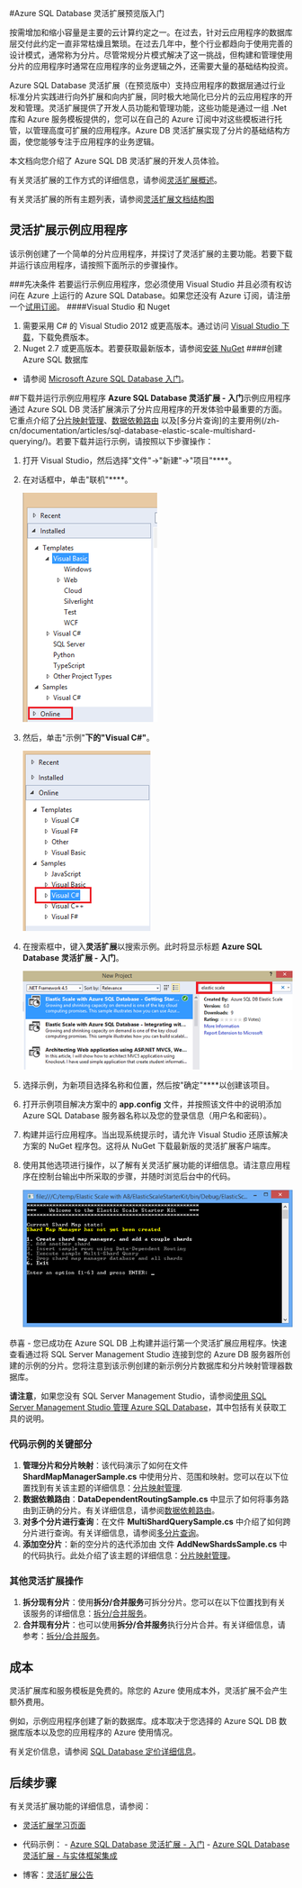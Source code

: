 <properties title="Get Started with  Azure SQL Database Elastic Scale" pageTitle="Azure SQL Database 灵活扩展入门" description="Azure SQL Database 的灵活扩展功能的基本介绍，其中包括轻松运行简单的应用。" metaKeywords="sharding scaling, Azure SQL DB sharding, elastic scale" services="sql-database" documentationCenter="" manager="jhubbard" authors="sidneyh@microsoft.com"/>
<tags ms.service="sql-database"
    ms.date="02/03/2015"
    wacn.date="04/11/2015"
    />

#Azure SQL Database 灵活扩展预览版入门

按需增加和缩小容量是主要的云计算约定之一。在过去，针对云应用程序的数据库层交付此约定一直非常枯燥且繁琐。在过去几年中，整个行业都趋向于使用完善的设计模式，通常称为分片。尽管常规分片模式解决了这一挑战，但构建和管理使用分片的应用程序时通常在应用程序的业务逻辑之外，还需要大量的基础结构投资。 

Azure SQL Database 灵活扩展（在预览版中）支持应用程序的数据层通过行业标准分片实践进行向外扩展和向内扩展，同时极大地简化已分片的云应用程序的开发和管理。灵活扩展提供了开发人员功能和管理功能，这些功能是通过一组 .Net 库和 Azure 服务模板提供的，您可以在自己的 Azure 订阅中对这些模板进行托管，以管理高度可扩展的应用程序。Azure DB 灵活扩展实现了分片的基础结构方面，使您能够专注于应用程序的业务逻辑。 

本文档向您介绍了 Azure SQL DB 灵活扩展的开发人员体验。 

有关灵活扩展的工作方式的详细信息，请参阅[灵活扩展概述](/zh-cn/documentation/articles/sql-database-elastic-scale-introduction/)。

有关灵活扩展的所有主题列表，请参阅[灵活扩展文档结构图](/zh-cn/documentation/articles/sql-database-elastic-scale-documentation-map/)

## 灵活扩展示例应用程序

该示例创建了一个简单的分片应用程序，并探讨了灵活扩展的主要功能。若要下载并运行该应用程序，请按照下面所示的步骤操作。 

###先决条件
若要运行示例应用程序，您必须使用 Visual Studio 并且必须有权访问在 Azure 上运行的 Azure SQL Database。如果您还没有 Azure 订阅，请注册一个[试用订阅](/pricing/1rmb-trial/)。
####Visual Studio 和 Nuget

1. 需要采用 C# 的 Visual Studio 2012 或更高版本。通过访问 [Visual Studio 下载](http://www.visualstudio.com/zh-cn/downloads/download-visual-studio-vs.aspx)，下载免费版本。
2. Nuget 2.7 或更高版本。若要获取最新版本，请参阅[安装 NuGet](http://docs.nuget.org/docs/start-here/installing-nuget)
####创建 Azure SQL 数据库

* 请参阅 [Microsoft Azure SQL Database 入门](/zh-cn/documentation/articles/sql-database-get-started/)。

##下载并运行示例应用程序
**Azure SQL Database 灵活扩展 - 入门**示例应用程序通过 Azure SQL DB 灵活扩展演示了分片应用程序的开发体验中最重要的方面。它重点介绍了[分片映射管理](/zh-cn/documentation/articles/sql-database-elastic-scale-shard-map-management/)、[数据依赖路由](/zh-cn/documentation/articles/sql-database-elastic-scale-data-dependent-routing/) 以及[多分片查询]的主要用例(/zh-cn/documentation/articles/sql-database-elastic-scale-multishard-querying/)。若要下载并运行示例，请按照以下步骤操作： 

1. 打开 Visual Studio，然后选择"文件"->"新建"->"项目"****。
2. 在对话框中，单击"联机"****。

    ![New Project>Online][2]
3. 然后，单击"示例"****下的"Visual C#"****。

    ![Click Visual C#][3]
4. 在搜索框中，键入**灵活扩展**以搜索示例。此时将显示标题 **Azure SQL Database 灵活扩展 - 入门**。

    ![Search Box][1]
 
5. 选择示例，为新项目选择名称和位置，然后按"确定"****以创建该项目。
6. 打开示例项目解决方案中的 **app.config** 文件，并按照该文件中的说明添加 Azure SQL Database 服务器名称以及您的登录信息（用户名和密码）。
7. 构建并运行应用程序。当出现系统提示时，请允许 Visual Studio 还原该解决方案的 NuGet 程序包。这将从 NuGet 下载最新版的灵活扩展客户端库。
8. 使用其他选项进行操作，以了解有关灵活扩展功能的详细信息。请注意应用程序在控制台输出中所采取的步骤，并随时浏览后台中的代码。

    ![progress][4]

恭喜 - 您已成功在 Azure SQL DB 上构建并运行第一个灵活扩展应用程序。快速查看通过将 SQL Server Management Studio 连接到您的 Azure DB 服务器所创建的示例的分片。您将注意到该示例创建的新示例分片数据库和分片映射管理器数据库。

**请注意**，如果您没有 SQL Server Management Studio，请参阅[使用 SQL Server Management Studio 管理 Azure SQL Database](/zh-cn/documentation/articles/documentation/articles/sql-database-manage-azure-ssms/)，其中包括有关获取工具的说明。  

### 代码示例的关键部分

1. **管理分片和分片映射**：该代码演示了如何在文件 **ShardMapManagerSample.cs** 中使用分片、范围和映射。您可以在以下位置找到有关该主题的详细信息：[分片映射管理](/zh-cn/documentation/articles/sql-database-elastic-scale-shard-map-management/).  
2. **数据依赖路由**：**DataDependentRoutingSample.cs** 中显示了如何将事务路由到正确的分片。有关详细信息，请参阅[数据依赖路由](/zh-cn/documentation/articles/sql-database-elastic-scale-data-dependent-routing/)。 
3. **对多个分片进行查询**：在文件 **MultiShardQuerySample.cs** 中介绍了如何跨分片进行查询。有关详细信息，请参阅[多分片查询](/zh-cn/documentation/articles/sql-database-elastic-scale-multishard-querying/)。
4. **添加空分片**：新的空分片的迭代添加由
文件 **AddNewShardsSample.cs** 中的代码执行。此处介绍了该主题的详细信息：[分片映射管理](/zh-cn/documentation/articles/sql-database-elastic-scale-shard-map-management/)。

### 其他灵活扩展操作

1. **拆分现有分片**：使用**拆分/合并服务**可拆分分片。您可以在以下位置找到有关该服务的详细信息：[拆分/合并服务](/zh-cn/documentation/articles/sql-database-elastic-scale-overview-split-and-merge/)。
2. **合并现有分片**：也可以使用**拆分/合并服务**执行分片合并。有关详细信息，请参考：[拆分/合并服务](/zh-cn/documentation/articles/sql-database-elastic-scale-overview-split-and-merge/)。   


## 成本

灵活扩展库和服务模板是免费的。除您的 Azure 使用成本外，灵活扩展不会产生额外费用。 

例如，示例应用程序创建了新的数据库。成本取决于您选择的 Azure SQL DB 数据库版本以及您的应用程序的 Azure 使用情况。

有关定价信息，请参阅 [SQL Database 定价详细信息](/pricing/details/sql-database/)。

## 后续步骤
有关灵活扩展功能的详细信息，请参阅：

* [灵活扩展学习页面](/zh-cn/documentation/articles/sql-database-elastic-scale-documentation-map/)
-    代码示例： 
    -    [Azure SQL Database 灵活扩展 - 入门](http://code.msdn.microsoft.com/Elastic-Scale-with-Azure-a80d8dc6?SRC=VSIDE)
    -    [Azure SQL Database 灵活扩展 - 与实体框架集成](http://code.msdn.microsoft.com/Elastic-Scale-with-Azure-bae904ba?SRC=VSIDE)

-    博客：[灵活扩展公告](http://go.microsoft.com/?linkid=9862608)



<!--Anchors-->
[灵活扩展示例应用程序]: #The-Elastic-Scale-Sample-Application
[下载并运行示例应用]: #Download-and-Run-the-Sample-App
[成本]: #Cost
[后续步骤]: #next-steps

<!--Image references-->
[1]: ./media/sql-database-elastic-scale-get-started/newProject.png
[2]: ./media/sql-database-elastic-scale-get-started/click-online.png
[3]: ./media/sql-database-elastic-scale-get-started/click-CSharp.png
[4]: ./media/sql-database-elastic-scale-get-started/output2.png
